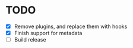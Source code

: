 # TODO

  - [x] Remove plugins, and replace them with hooks
  - [x] Finish support for metadata
  - [ ] Build release
